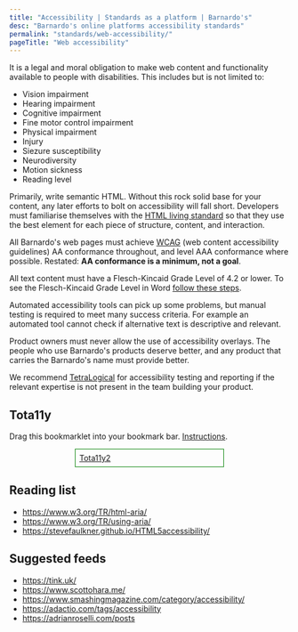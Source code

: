 ```yaml
---
title: "Accessibility | Standards as a platform | Barnardo's"
desc: "Barnardo's online platforms accessibility standards"
permalink: "standards/web-accessibility/"
pageTitle: "Web accessibility"
---
```


It is a legal and moral obligation to make web content and functionality available to people with disabilities. This includes but is not limited to:

- Vision impairment
- Hearing impairment
- Cognitive impairment
- Fine motor control impairment
- Physical impairment
- Injury
- Siezure susceptibility
- Neurodiversity
- Motion sickness
- Reading level

Primarily, write semantic HTML. Without this rock solid base for your content, any later efforts to bolt on accessibility will fall short. Developers must familiarise themselves with the [HTML living standard](https://html.spec.whatwg.org/multipage/) so that they use the best element for each piece of structure, content, and interaction.

All Barnardo's web pages must achieve [WCAG](https://www.w3.org/TR/WCAG21/) (web content accessibility guidelines) AA conformance throughout, and level AAA conformance where possible. Restated:  <strong>AA conformance is a minimum, not a goal</strong>.

All text content must have a Flesch-Kincaid Grade Level of 4.2 or lower. To see the Flesch-Kincaid Grade Level in Word [follow these steps](https://support.microsoft.com/en-us/office/get-your-document-s-readability-and-level-statistics-85b4969e-e80a-4777-8dd3-f7fc3c8b3fd2).

Automated accessibility tools can pick up some problems, but manual testing is required to meet many success criteria. For example an automated tool cannot check if alternative text is descriptive and relevant.

Product owners must never allow the use of accessibility overlays. The people who use Barnardo's products deserve better, and any product that carries the Barnardo's name must provide better.

We recommend [TetraLogical](https://tetralogical.com/) for accessibility testing and reporting if the relevant expertise is not present in the team building your product.

## Tota11y
<p>Drag this bookmarklet into your bookmark bar. <a href="https://web.archive.org/web/20230106155321/https://tota11y.babylontech.co.uk/">Instructions</a>.

<a style="text-justify:center; border:1px solid green; width:50%; padding:.5em; margin:1em auto;display:block;" href="javascript:(function()%7Bvar tota11y%3Ddocument.createElement(%27SCRIPT%27)%3Btota11y.type%3D%27text/javascript%27%3Btota11y.src%3D%27https://cdn.jsdelivr.net/gh/brucelawson/Tota11y-1/dist/tota11y.min.js%27%3Bdocument.getElementsByTagName(%27head%27)%5B0%5D.appendChild(tota11y)%3B%7D)()%3B">Tota11y2</a></p>

## Reading list

- https://www.w3.org/TR/html-aria/
- https://www.w3.org/TR/using-aria/
- https://stevefaulkner.github.io/HTML5accessibility/

## Suggested feeds

- https://tink.uk/
- https://www.scottohara.me/
- https://www.smashingmagazine.com/category/accessibility/
- https://adactio.com/tags/accessibility
- https://adrianroselli.com/posts